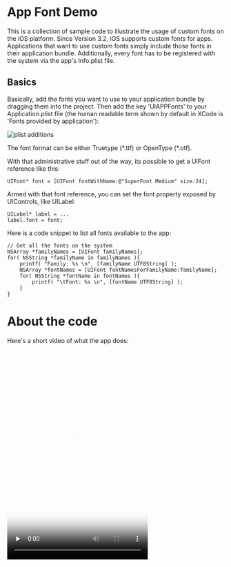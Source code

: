 App Font Demo
============= 

This is a collection of sample code to illustrate the usage of custom fonts on the iOS platform. Since Version 3.2, iOS supports custom fonts for apps. Applications that want to use custom fonts simply include those fonts in their application bundle. Additionally, every font has to be registered with the system via the app's Info.plist file.

Basics
------

Basically, add the fonts you want to use to your application bundle by dragging them into the project. Then add the key 'UIAPPFonts' to your Application.plist file (the human readable term shown by default in XCode is 'Fonts provided by application'):

![plist additions](https://github.com/fontshop/AppFontDemo/raw/master/img/plist.png)

The font format can be either Truetype (\*.ttf) or OpenType (\*.otf).

With that administrative stuff out of the way, its possible to get a UIFont reference like this:

    UIFont* font = [UIFont fontWithName:@"SuperFont Medium" size:24];

Armed with that font reference, you can set the font property exposed by UIControls, like UILabel:

    UILabel* label = ...
    label.font = font;
    
Here is a code snippet to list all fonts available to the app:

    // Get all the fonts on the system
    NSArray *familyNames = [UIFont familyNames];
    for( NSString *familyName in familyNames ){
    	printf( "Family: %s \n", [familyName UTF8String] );
    	NSArray *fontNames = [UIFont fontNamesForFamilyName:familyName];
    	for( NSString *fontName in fontNames ){
    		printf( "\tFont: %s \n", [fontName UTF8String] );
    	}
    }


About the code
==============

Here's a short video of what the app does:

<video src="https://github.com/fontshop/AppFontDemo/raw/master/img/AppFontsMovie.m4v" controls="1" preload="none" width="326" height="484" poster="https://github.com/fontshop/AppFontDemo/raw/master/img/poster.png">
  
Navigation controller and navigation bar
----------------------------------------

You may have noticed that the font used on the navigation bar at the top (title and back button) are set in a custom font. The iOS API does not make it particularly easy to change some aspects of the standard controls, consequently there is some not-so-obvious technique at work here. I have implemented the gist of it in the UIViewController category.

![Navigation bar](https://github.com/fontshop/AppFontDemo/raw/master/img/navigationbar.png)

For the navigation bar title, there is a custom view (a UILabel) created where we can set the font easily. That view is set as the title view of the navigation item, replacing the default one. Also some hadows are set to mimic the original a bit.

    UILabel* label = [[UILabel alloc] initWithFrame:self.navigationController.navigationBar.frame];
    label.font = ...
    self.navigationItem.titleView = label;
    [label release];

The back button is a little trickier, since there is no way to access the font properties of the default back button. The solution is to create a custom button with the commonly know background where we can actually set the font parameters. Not very elegant because of the background image we have to supply (in normal and highlighted incarnations, normal and retina resolutions), but hey. The button background images are actually stretchable images (read up on stretchable images [here](http://developer.apple.com/library/ios/#documentation/uikit/reference/UIImage_Class/Reference/Reference.html#//apple_ref/occ/instm/UIImage/stretchableImageWithLeftCapWidth:topCapHeight:)).

The actual size of the back button is dynamic, depending on the button text. We measuree the text dimensions with

    CGSize size = [title sizeWithFont:font];

and set the button frame accordingly, adding a few pixels to cater for left and right spacing. To prevent the title text from sitting dead left over the button image, we add 10 pixels to the left edge inset:

    button.titleEdgeInsets = UIEdgeInsetsMake(0, 10, 0, 0);

Onbe last problem with the back button is the actual button action,. we call a simple method backTo: (which is also located in the view controller category)

    [button addTarget:self action:@selector(backTo) forControlEvents:UIControlEventTouchUpInside]; 

All of this is actually encapsulated in the aforementioned UIViewController category, so its sufficient to import the category and call setupNavigationItemFont in some strategic place (viewDidLoad seems like a good fit). This does all the necessary steps to set up the title label and the back button with a custom font. Managing additional buttons in the navigation bar is left as a exercise.

    - (void)viewDidLoad {
      [super viewDidLoad];
      [self setupNavigationItemFont];
    }

Buttons
-------

UIButton with its rounded and custom incarnations is pretty straightforward, the font property is properly exposed.

    self.defaultButton.titleLabel.font = [UIFont fontWithName:@"SeroOT-Medium" size:18];
    
![UIButtons](https://github.com/fontshop/AppFontDemo/raw/master/img/buttons.png)

For a UISegmentedControl, things are a bit more involved. No font property is exposed from the class. The (admittedly crude) way to force usage of custom fonts is to render the text into an offscreen image and set the image property of the segment.

![UIButtons](https://github.com/fontshop/AppFontDemo/raw/master/img/segmented_control.png)

    UIFont*		font	= [UIFont fontWithName:@"SeroOT-Medium" size:14];
    for (NSInteger i=0; i<self.segmentedControl.numberOfSegments; i++) {
      NSString*	text = [self.segmentedControl titleForSegmentAtIndex:i];
      // get the size of the title string
      CGSize		size	= [text sizeWithFont:font];
      // Rendering context, call with options and set scale to 0.0 to work with retina displays
      UIGraphicsBeginImageContextWithOptions(size, NO, 0.0);
      CGContextRef context = UIGraphicsGetCurrentContext();    
      // Set colors
      CGContextSetFillColorWithColor(context, [[UIColor whiteColor] CGColor]);
      // Set shadow
      CGContextSetShadow(context, CGSizeMake(0, -1.0), 1);
      // Render
      [text drawInRect:CGRectMake(0, 0, size.width, size.height) withFont:font];
      // Create image and release context
      UIImage* image = UIGraphicsGetImageFromCurrentImageContext();
      UIGraphicsEndImageContext();
      [self.segmentedControl setImage:image forSegmentAtIndex:i];
    }


Text views
----------

Text views are, like buttons, very straight forward. The font property is directly exposed in the API.

    self.label.font = [UIFont fontWithName:@"SeroOT-Medium" size:18];
    self.textField.font = [UIFont fontWithName:@"SeroOT-Medium" size:14];
    self.textView.font = [UIFont fontWithName:@"SeroOT-Medium" size:14];

![UIButtons](https://github.com/fontshop/AppFontDemo/raw/master/img/text_views.png)

Layers
------

Drawing text into layers is preferrably done with the CATextLayer class. Layers uses the CoreGraphics API to draw, so we have to deal with a CGFontRef instead of UIFont. To get a CGFontRef for your Custom font, use this function:

    textLayer.font = CGFontCreateWithFontName((CFStringRef)@"SeroOT-Medium");

Note that unoike UIFont, CGFont does not carry the font size (consequently, UIFont and CGFontRef are not toll free bridged). Set the font size like this:

    textLayer.fontSize = 24.0;

To make sure that the text is drawn in high resolution on retina displays, set the layer's content scale as well:

    textLayer.contentsScale = [[UIScreen mainScreen] scale];
   
Make sure the layer's size is large enough to fit the text and set the truncationMode and wrapped properties to you liking.

On a side note, CATextLayer can take regular NSStrings on its string property but also NSAttributedStrings which does open some interesting ways of controlling the text rendering. It is the only way to control line spacing or render multi colored strings. Unfortunately, there is (as of iOS 4.3) no way to easily create  NSAttributedStrings (on the Mac the situation is considerably better). One way is to create a CFMutableAttributedStringRef, set it up to your liking and simply cast it to an NSAttributedString. This works because CFAttributedStringRef/NSAttributedString are of the toll-free bridged variety.

An interesting twist on that method is the venerable [NSAttributedString-Additions-for-HTML](https://github.com/Cocoanetics/NSAttributedString-Additions-for-HTML) project. It is an implementation of the OSX API calls to create NSAttributedStrings from HTML code.


Web view
--------

Not really part of the Cocoa Touch API, but its good to know that UIWebView supports the @font-face style definitions. To change the font for the h1 tag, put something like this into your style definitions:

    @font-face {
      font-family: "SeroOT-Medium";
      src: url(SeroOT-Medium.otf) format("opentype");
    }
    h1 {
      font-family: SeroOT-Medium;
    }

List of available fonts
-----------------------

Iterating through the list of all available fonts is easy:

    NSArray *familyNames = [UIFont familyNames];
    for( NSString *familyName in familyNames ){
      NSArray *fontNames = [UIFont fontNamesForFamilyName:familyName];
      for( NSString *fontName in fontNames ){
        NSLog("family: %@ font: %@", familyName, fontName);
      }
    }

How to get fonts
----------------

Fonts can be found all over the web, but be aware that licensing terms for professional typefaces often forbid embedding them into them apps. Shameless plug: For the best selection of fonts _IN THE WORLD_, head over to [FontShop](http://www.fontshop.com/).

